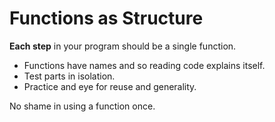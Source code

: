 # Functions as Structure

**Each step** in your program should be a single function.

* Functions have names and so reading code explains itself.
* Test parts in isolation.
* Practice and eye for reuse and generality.

No shame in using a function once.
